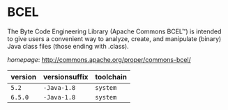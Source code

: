 # BCEL

The Byte Code Engineering Library (Apache Commons BCEL™) is intended to give  users a convenient way to analyze, create, and manipulate (binary) Java class  files (those ending with .class).

*homepage*: <http://commons.apache.org/proper/commons-bcel/>

version | versionsuffix | toolchain
--------|---------------|----------
``5.2`` | ``-Java-1.8`` | ``system``
``6.5.0`` | ``-Java-1.8`` | ``system``
